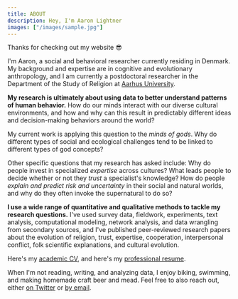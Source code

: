```yaml
---
title: ABOUT
description: Hey, I'm Aaron Lightner
images: ["/images/sample.jpg"]
---
```


Thanks for checking out my website :sunglasses:

I'm Aaron, a social and behavioral researcher currently residing in Denmark. My background and expertise are in cognitive and evolutionary anthropology, and I am currently a postdoctoral researcher in the Department of the Study of Religion at [Aarhus University](https://cas.au.dk/en/about-the-school/departments/the-study-of-religion).

**My research is ultimately about using data to better understand patterns of human behavior.** How do our minds interact with our diverse cultural environments, and how and why can this result in predictably different ideas and decision-making behaviors around the world?

My current work is applying this question to the *minds of gods*. Why do different types of social and ecological challenges tend to be linked to different types of god concepts?

Other specific questions that my research has asked include: Why do people invest in specialized *expertise* across cultures? What leads people to decide whether or not they *trust* a specialist's knowledge? How do people *explain and predict risk and uncertainty* in their social and natural worlds, and why do they often invoke the supernatural to do so?

**I use a wide range of quantitative and qualitative methods to tackle my research questions.** I've used survey data, fieldwork, experiments, text analysis, computational modeling, network analysis, and data wrangling from secondary sources, and I've published peer-reviewed research papers about the evolution of religion, trust, expertise, cooperation, interpersonal conflict, folk scientific explanations, and cultural evolution.

Here's my [academic CV](/about/CV/Lightner_CV_2022.pdf), and here's my [professional resume](/about/Resume/Lightner_Resume_Feb2022.pdf).

When I'm not reading, writing, and analyzing data, I enjoy biking, swimming, and making homemade craft beer and mead. Feel free to also reach out, either [on Twitter](https://twitter.com/adlightner) or [by email](mailto:alightner2@gmail.com).
